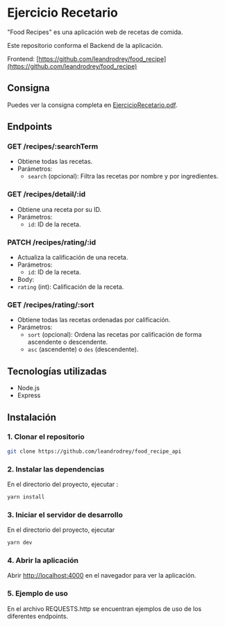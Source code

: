 # Ejercicio Recetario
"Food Recipes" es una aplicación web de recetas de comida.

Este repositorio conforma el Backend de la aplicación.

Frontend: [https://github.com/leandrodrey/food_recipe](https://github.com/leandrodrey/food_recipe)

## Consigna
Puedes ver la consigna completa en [EjercicioRecetario.pdf](https://github.com/leandrodrey/food_recipe/blob/master/EjercicioRecetario.pdf).

## Endpoints

### GET /recipes/:searchTerm
- Obtiene todas las recetas.
- Parámetros:
  - `search` (opcional): Filtra las recetas por nombre y por ingredientes.

### GET /recipes/detail/:id
- Obtiene una receta por su ID.
- Parámetros:
  - `id`: ID de la receta.

### PATCH /recipes/rating/:id
- Actualiza la calificación de una receta.
- Parámetros:
  - `id`: ID de la receta.
- Body:
- `rating` (int): Calificación de la receta.

### GET /recipes/rating/:sort
- Obtiene todas las recetas ordenadas por calificación.
- Parámetros:
  - `sort` (opcional): Ordena las recetas por calificación de forma ascendente o descendente.
  - `asc` (ascendente) o `des` (descendente).

## Tecnologías utilizadas
- Node.js
- Express

## Instalación

### 1. Clonar el repositorio
```bash
git clone https://github.com/leandrodrey/food_recipe_api
```

### 2. Instalar las dependencias
En el directorio del proyecto, ejecutar
:
```bash
yarn install
```

### 3. Iniciar el servidor de desarrollo
En el directorio del proyecto, ejecutar
```bash
yarn dev
```

### 4. Abrir la aplicación
Abrir [http://localhost:4000](http://localhost:4000) en el navegador para ver la aplicación.

### 5. Ejemplo de uso
En el archivo REQUESTS.http se encuentran ejemplos de uso de los diferentes endpoints.
